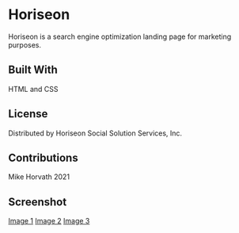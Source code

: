 # Horiseon 

Horiseon is a search engine optimization landing page for marketing purposes. 

## Built With

HTML and CSS

## License

Distributed by Horiseon Social Solution Services, Inc.

## Contributions

Mike Horvath 2021

## Screenshot

[Image 1](Develop\assets\images\horiseon-screenshot-1.JPG)
[Image 2](Develop\assets\images\horiseon-screenshot-2.JPG)
[Image 3](Develop\assets\images\horiseon-screenshot-3.JPG)
